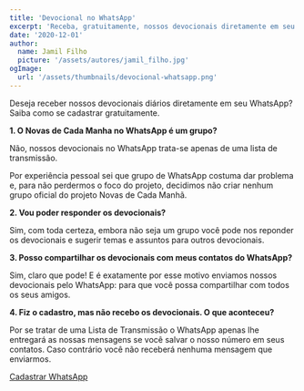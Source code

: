 ```yaml
---
title: 'Devocional no WhatsApp'
excerpt: 'Receba, gratuitamente, nossos devocionais diretamente em seu WhatsApp'
date: '2020-12-01'
author:
  name: Jamil Filho
  picture: '/assets/autores/jamil_filho.jpg'
ogImage:
  url: '/assets/thumbnails/devocional-whatsapp.png'
---
```


Deseja receber nossos devocionais diários diretamente em seu WhatsApp? Saiba como se cadastrar gratuitamente.

**1. O  Novas de Cada Manha no WhatsApp é um grupo?**

Não, nossos devocionais no WhatsApp trata-se apenas de uma lista de transmissão.

Por experiência pessoal sei que grupo de WhatsApp costuma dar problema e, para não perdermos o foco do projeto, decidimos não criar nenhum grupo oficial do projeto Novas de Cada Manhã.

**2. Vou poder responder os devocionais?**

Sim, com toda certeza, embora não seja um grupo você pode nos reponder os devocionais e sugerir temas e assuntos para outros devocionais.

**3. Posso compartilhar os devocionais com meus contatos do WhatsApp?**

Sim, claro que pode! E é exatamente por esse motivo enviamos nossos devocionais pelo WhatsApp: para que você possa compartilhar com todos os seus amigos.

**4. Fiz o cadastro, mas não recebo os devocionais. O que aconteceu?**

Por se tratar de uma Lista de Transmissão o WhatsApp apenas lhe entregará as nossas mensagens se você salvar o nosso número em seus contatos. Caso contrário você não receberá nenhuma mensagem que enviarmos.

<p class="pt-32 text-center">
  <a class="text-xl px-6 py-4 rounded bg-green-500" href="https://api.whatsapp.com/send?phone=5516999861874&text=Desejo%20receber%20os%20devocionais%20pelo%20WhatsApp">Cadastrar WhatsApp</a>
</p>